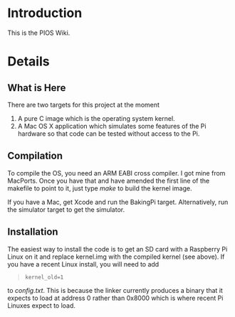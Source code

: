 # Introduction #

This is the PIOS Wiki.

# Details #

## What is Here ##

There are two targets for this project at the moment

  1. A pure C image which is the operating system kernel.
  1. A Mac OS X application which simulates some features of the Pi hardware so that code can be tested without access to the Pi.

## Compilation ##

To compile the OS, you need an ARM EABI cross compiler.  I got mine from MacPorts.  Once you have that and have amended the first line of the makefile to point to it, just type _make_ to build the kernel image.

If you have a Mac, get Xcode and run the BakingPi target.  Alternatively, run the simulator target to get the simulator.

## Installation ##

The easiest way to install the code is to get an SD card with a Raspberry Pi Linux on it and replace kernel.img with the compiled kernel (see above).  If you have a recent Linux install, you will need to add

> ` kernel_old=1 `

to _config.txt_.  This is because the linker currently produces a binary that it expects to load at address 0 rather than 0x8000 which is where recent Pi Linuxes expect to load.